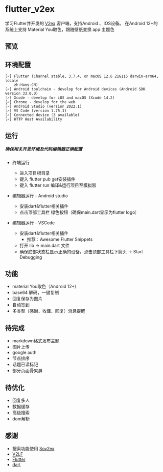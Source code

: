 # flutter_v2ex

学习Flutter并开发的 [V2ex](https://www.v2ex.com/) 客户端，支持Android 、IOS设备。
在Android 12+的系统上支持 Material You取色，跟随壁纸变换 app 主题色

## 预览


## 环境配置

```
[✓] Flutter (Channel stable, 3.7.4, on macOS 12.6 21G115 darwin-arm64, locale
    zh-Hans-CN)
[✓] Android toolchain - develop for Android devices (Android SDK version 33.0.0)
[✓] Xcode - develop for iOS and macOS (Xcode 14.2)
[✓] Chrome - develop for the web
[✓] Android Studio (version 2022.1)
[✓] VS Code (version 1.75.1)
[✓] Connected device (3 available)
[✓] HTTP Host Availability
```
 
## 运行

##### 确保相关开发环境及代码编辑器正确配置

- 终端运行
  - 进入项目根目录
  - 键入 flutter pub get安装插件
  - 键入 flutter run 编译&运行项目至模拟器

- 编辑器运行 - Android studio
  - 安装dart&flutter相关插件
  - 点击顶部工具栏 绿色按钮（确保main.dart显示为flutter logo）
  
- 编辑器运行 - VSCode
  - 安装dart&flutter相关插件
    - 推荐：Awesome Flutter Snippets
  - 打开 lib -> main.dart 文件 
  - 确保底部状态栏显示正确的设备，点击顶部工具栏下箭头 -> Start Debugging 

## 功能

- material You取色（Android 12+）
- base64 解码，一键复制
- 回复保存为图片
- 自动签到
- 多类型（感谢、收藏、回复）消息提醒

## 待完成

- markdown格式发布主题 
- 图片上传
- google auth
- 节点排序
- 话题已读标记
- 部分页面骨架屏

## 待优化

- 回复多人
- 数据缓存
- 高级搜索
- dom解析

## 感谢

- 搜索功能使用 [Sov2ex](https://github.com/Bynil/sov2ex)
- [V2LF](https://github.com/w4mxl/V2LF)
- [Flutter](https://flutter.dev/)
- [dart](https://www.dartcn.com/)

